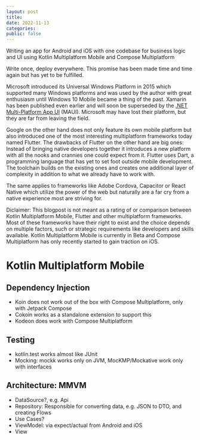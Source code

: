 ```yaml
---
layout: post
title:
date: 2022-11-13
categories:
public: false
---
```


Writing an app for Android and iOS with one codebase for business logic and UI using Kotlin Multiplatform Mobile and Compose Multiplatform

Write once, deploy everywhere. This promise has been made time and time again but has yet to be fulfilled.

Microsoft introduced its Universal Windows Platform in 2015 which supported many Windows platforms and was used by the author with great enthusiasm until Windows 10 Mobile became a thing of the past. Xamarin has been published even earlier and will soon be superseded by the [.NET Multi-Platform App UI](https://learn.microsoft.com/de-de/dotnet/maui) (MAUI). Microsoft may have lost their platform, but they are far from leaving the field. 

Google on the other hand does not only feature its own mobile platform but also introduced one of the most interesting multiplatform frameworks today named Flutter. The drawbacks of Flutter on the other hand are big ones: Instead of bringing native developers together it introduces a new platform with all the nooks and crannies one could expect from it. Flutter uses Dart, a programming language that has yet to set foot outside mobile development. The toolchain builds on the existing ones and creates one additional layer of complexity in addition to what we already have to work with.

The same applies to frameworks like Adobe Cordova, Capacitor or React Native which utilize the power of the web but naturally are a far cry from a native experience most are striving for.

Diclaimer: This blogpost is not meant as a rating of or comparison between Kotlin Multiplatform Mobile, Flutter and other multiplatform frameworks. Most of these frameworks have their right to exist and the choice depends on multiple factors, such or strategic requirements like developers and skills available. Kotlin Multiplatform Mobile is currently in Beta and Compose Multiplatform has only recently started to gain traction on iOS.

# Kotlin Multiplatform Mobile



## Dependency Injection

- Koin does not work out of the box with Compose Multiplatform, only with Jetpack Compose
- Cokoin works as a standalone extension to support this
- Kodeon does work with Compose Multiplatform

## Testing
- kotlin.test works almost like JUnit
- Mocking: mockk works only on JVM, MocKMP/Mockative work only with interfaces

## Architecture: MMVM

- DataSource?, e.g. Api
- Repository: Responsible for converting data, e.g. JSON to DTO, and creating Flows
- Use Cases?
- ViewModel: via expect/actual from Android and iOS
- View
